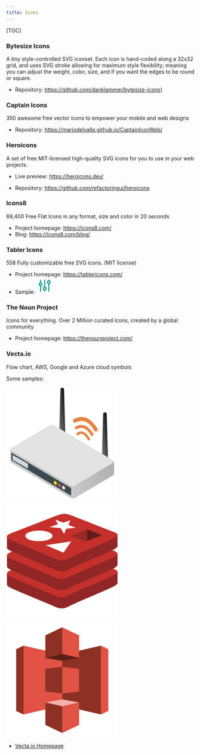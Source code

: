 ```yaml
---
title: Icons
---
```


[TOC]

### Bytesize Icons

A tiny style-controlled SVG iconset. Each icon is hand-coded along a 32x32
grid, and uses SVG stroke allowing for maximum style flexibility; meaning you
can adjust the weight, color, size, and if you want the edges to be round or
square.

- Repository: <https://github.com/danklammer/bytesize-icons)>


### Captain Icons

350 awesome free vector icons to empower your mobile and web designs

- Repository: <https://mariodelvalle.github.io/CaptainIconWeb/>


### Heroicons

A set of free MIT-licensed high-quality SVG icons for you to use in your web projects.

- Live preview: <https://heroicons.dev/>

- Repository: <https://github.com/refactoringui/heroicons>


### Icons8
  
69,400 Free Flat Icons in any format, size and color in 20 seconds

- Project homepage: <https://icons8.com/>
- Blog: <https://icons8.com/blog/>


### Tabler Icons

558 Fully customizable free SVG icons. (MIT license)

- Project homepage: <https://tablericons.com/>
- Sample: <svg xmlns="http://www.w3.org/2000/svg" class="icon icon-tabler icon-tabler-adjustments" width="44" height="44" viewBox="0 0 24 24" stroke-width="1.5" stroke="#009688" fill="none" stroke-linecap="round" stroke-linejoin="round">
  <path stroke="none" d="M0 0h24v24H0z"/>
  <circle cx="6" cy="10" r="2" />
  <line x1="6" y1="4" x2="6" y2="8" />
  <line x1="6" y1="12" x2="6" y2="20" />
  <circle cx="12" cy="16" r="2" />
  <line x1="12" y1="4" x2="12" y2="14" />
  <line x1="12" y1="18" x2="12" y2="20" />
  <circle cx="18" cy="7" r="2" />
  <line x1="18" y1="4" x2="18" y2="5" />
  <line x1="18" y1="9" x2="18" y2="20" />
</svg>


### The Noun Project

Icons for everything. Over 2 Million curated icons, created by a global community

- Project homepage: <https://thenounproject.com/>


### Vecta.io

Flow chart, AWS, Google and Azure cloud symbols

Some samples:

![Wireless access point](wireless-access-point.png)

![Redis database](redis.png)

![Amazon S3](amazon-s3.png)


- [Vecta.io Homepage](https://vecta.io/symbols)
